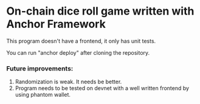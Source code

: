 # On-chain dice roll game written with Anchor Framework

This program doesn't have a frontend, it only has unit tests.

You can run "anchor deploy" after cloning the repository.

### Future improvements:

1. Randomization is weak. It needs be better.
2. Program needs to be tested on devnet with a well written frontend by using phantom wallet.
